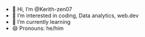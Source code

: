 - 👋 Hi, I’m @Kerith-zen07
- 👀 I’m interested in coding, Data analytics, web.dev
- 🌱 I’m currently learning 
- 😄 Pronouns: he/him

<!---
Kerith-zen07/Kerith-zen07 is a ✨ special ✨ repository because its `README.md` (this file) appears on your GitHub profile.
You can click the Preview link to take a look at your changes.
--->
